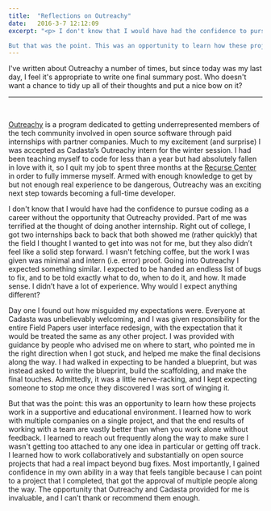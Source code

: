 ```yaml
---
title:  "Reflections on Outreachy"
date:   2016-3-7 12:12:09
excerpt: "<p> I don't know that I would have had the confidence to pursue coding as a career without the opportunity that Outreachy provided. I kept expecting someone to stop me once they discovered I was sort of winging it.

But that was the point. This was an opportunity to learn how these projects work in a supportive and educational environment. </p>"
---
```


I've written about Outreachy a number of times, but since today was my last day, I feel it's appropriate to write one final summary post. Who doesn't want a chance to tidy up all of their thoughts and put a nice bow on it?

____ 
<br />

[Outreachy](https://gnome.org/outreachy/) is a program dedicated to getting underrepresented members of the tech community involved in open source software through paid internships with partner companies. Much to my excitement (and surprise) I was accepted as Cadasta’s Outreachy intern for the winter session. I had been teaching myself to code for less than a year but had absolutely fallen in love with it, so I quit my job to spent three months at the [Recurse Center](recurse.com) in order to fully immerse myself. Armed with enough knowledge to get by but not enough real experience to be dangerous, Outreachy was an exciting next step towards becoming a full-time developer.

I don't know that I would have had the confidence to pursue coding as a career without the opportunity that Outreachy provided. Part of me was terrified at the thought of doing another internship. Right out of college, I got two internships back to back that both showed me (rather quickly) that the field I thought I wanted to get into was not for me, but they also didn’t feel like a solid step forward. I wasn't fetching coffee, but the work I was given was minimal and intern (i.e. error) proof. Going into Outreachy I expected something similar. I expected to be handed an endless list of bugs to fix, and to be told exactly what to do, when to do it, and how. It made sense. I didn’t have a lot of experience. Why would I expect anything different?

Day one I found out how misguided my expectations were. Everyone at Cadasta was unbelievably welcoming, and I was given responsibility for the entire Field Papers user interface redesign, with the expectation that it would be treated the same as any other project. I was provided with guidance by people who advised me on where to start, who pointed me in the right direction when I got stuck, and helped me make the final decisions along the way. I had walked in expecting to be handed a blueprint, but was instead asked to write the blueprint, build the scaffolding, and make the final touches. Admittedly, it was a little nerve-racking, and I kept expecting someone to stop me once they discovered I was sort of winging it.

But that was the point: this was an opportunity to learn how these projects work in a supportive and educational environment. I learned how to work with multiple companies on a single project, and that the end results of working with a team are vastly better than when you work alone without feedback. I learned to reach out frequently along the way to make sure I wasn't getting too attached to any one idea in particular or getting off track. I learned how to work collaboratively and substantially on open source projects that had a real impact beyond bug fixes. Most importantly, I gained confidence in my own ability in a way that feels tangible because I can point to a project that I completed, that got the approval of multiple people along the way. The opportunity that Outreachy and Cadasta provided for me is invaluable, and I can’t thank or recommend them enough.
